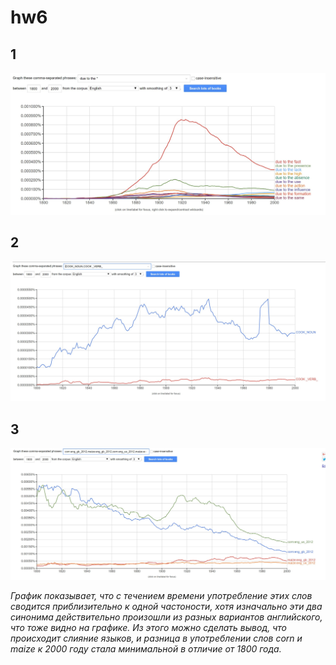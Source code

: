 # hw6
## 1
![](https://github.com/JuliaSoldatenkova/hw6/blob/master/ZFNZc0BIPo4.jpg?raw=true)

## 2
![](https://github.com/JuliaSoldatenkova/hw6/blob/master/CS7WYXrOriE.jpg?raw=true)

## 3
![](https://github.com/JuliaSoldatenkova/hw6/blob/master/6PLZyPDcStg.jpg?raw=true)

*График показывает, что с течением времени употребление этих слов сводится приблизительно к одной частоности, хотя изначально эти два синонима действительно произошли из разных вариантов английского, что тоже видно на графике. Из этого можно сделать вывод, что происходит слияние языков, и разница в употреблении слов corn и maize к 2000 году стала минимальной в отличие от 1800 года.*
